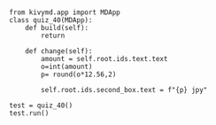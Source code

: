 ###
      from kivymd.app import MDApp
      class quiz_40(MDApp):
          def build(self):
              return

          def change(self):
              amount = self.root.ids.text.text
              o=int(amount)
              p= round(o*12.56,2)

              self.root.ids.second_box.text = f"{p} jpy"

      test = quiz_40()
      test.run()
